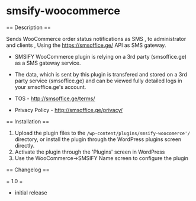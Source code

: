 # smsify-woocommerce


== Description ==

Sends WooCommerce order status notifications as SMS , to administrator and clients , Using the https://smsoffice.ge/ API as SMS gateway.

* SMSIFY WooCommerce plugin is relying on a 3rd party (smsoffice.ge) as a SMS gateway service. 

* The data, which is sent by this plugin is transfered and stored on a 3rd party service (smsoffice.ge) and can be viewed fully detailed logs in your smsoffice.ge's account.

* TOS - http://smsoffice.ge/terms/ 
* Privacy Policy - http://smsoffice.ge/privacy/


== Installation ==


1. Upload the plugin files to the `/wp-content/plugins/smsify-woocomerce'/` directory, or install the plugin through the WordPress plugins screen directly.
2. Activate the plugin through the 'Plugins' screen in WordPress
3. Use the WooCommerce->SMSIFY Name screen to configure the plugin


== Changelog ==

= 1.0 =
* initial release	
